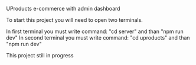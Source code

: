 UProducts e-commerce with admin dashboard

To start this project you will need to open two terminals.

In first terminal you must write command: "cd server" and than "npm run dev"
In second terminal you must write command: "cd uproducts" and than "npm run dev"

This project still in progress
